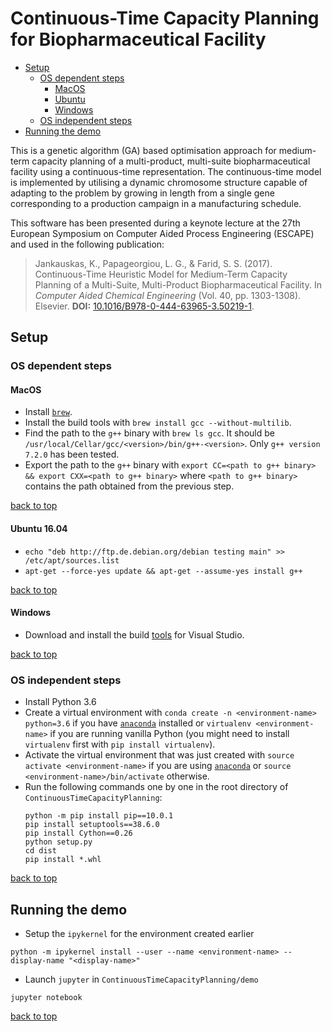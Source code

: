 <a id='index'></a>
# Continuous-Time Capacity Planning for Biopharmaceutical Facility

* [Setup](#setup)
    * [OS dependent steps](#OS_dependent)
        * [MacOS](#macos)
        * [Ubuntu](#ubuntu)
        * [Windows](#windows)
    * [OS independent steps](#OS_independent)
* [Running the demo](#demo)

This is a genetic algorithm (GA) based optimisation approach for medium-term capacity planning of a multi-product, multi-suite biopharmaceutical facility using a continuous-time representation. The continuous-time model is implemented by utilising a dynamic chromosome structure capable of adapting to the problem by growing in length from a single gene corresponding to a production campaign in a manufacturing schedule.

This software has been presented during a keynote lecture at the 27th European Symposium on Computer Aided Process Engineering (ESCAPE) and used in the following publication:

> Jankauskas, K., Papageorgiou, L. G., & Farid, S. S. (2017). Continuous-Time Heuristic Model for Medium-Term Capacity Planning of a Multi-Suite, Multi-Product Biopharmaceutical Facility. In *Computer Aided Chemical Engineering* (Vol. 40, pp. 1303-1308). Elsevier. **DOI:** [10.1016/B978-0-444-63965-3.50219-1](https://doi.org/10.1016/B978-0-444-63965-3.50219-1).

<a id='setup'></a>
## Setup 

<a id='OS_dependent'></a>
### OS dependent steps

<a id='macos'></a>
#### MacOS

* Install [`brew`](https://brew.sh/).
* Install the build tools with `brew install gcc --without-multilib`.
* Find the path to the `g++` binary with `brew ls gcc`. It should be `/usr/local/Cellar/gcc/<version>/bin/g++-<version>`. Only `g++ version 7.2.0` has been tested.
* Export the path to the `g++` binary with `export CC=<path to g++ binary> && export CXX=<path to g++ binary>` where `<path to g++ binary>` contains the path obtained from the previous step. 

[back to top](#index)

<a id='ubuntu'></a>
#### Ubuntu 16.04

* `echo "deb http://ftp.de.debian.org/debian testing main" >> /etc/apt/sources.list`
* `apt-get --force-yes update && apt-get --assume-yes install g++`

[back to top](#index)

<a id='windows'></a>
#### Windows

* Download and install the build [tools](https://www.visualstudio.com/downloads/#build-tools-for-visual-studio-2017) for Visual Studio.

[back to top](#index)

<a id='OS_independent'></a>
### OS independent steps

* Install Python 3.6
* Create a virtual environment with `conda create -n <environment-name> python=3.6` if you have [`anaconda`](https://www.anaconda.com/download/#macos) installed or `virtualenv <environment-name>` if you are running vanilla Python (you might need to install `virtualenv` first with `pip install virtualenv`).
* Activate the virtual environment that was just created with `source activate <environment-name>` if you are using [`anaconda`](https://www.anaconda.com/download/#macos) or `source <environment-name>/bin/activate` otherwise. 
* Run the following commands one by one in the root directory of `ContinuousTimeCapacityPlanning`:
    ```
    python -m pip install pip==10.0.1
    pip install setuptools==38.6.0
    pip install Cython==0.26
    python setup.py
    cd dist
    pip install *.whl 
    ```

[back to top](#index)

<a id='demo'></a>
## Running the demo

* Setup the `ipykernel` for the environment created earlier
```
python -m ipykernel install --user --name <environment-name> --display-name "<display-name>"
```
* Launch `jupyter` in `ContinuousTimeCapacityPlanning/demo`
```
jupyter notebook
```

[back to top](#index)

